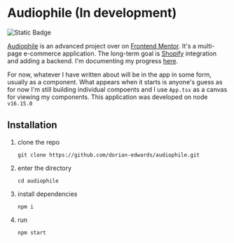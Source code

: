 # Audiophile (In development)

![Static Badge](https://img.shields.io/badge/node-v.16.15.0-node)

[Audiophile](https://www.frontendmentor.io/challenges/audiophile-ecommerce-website-C8cuSd_wx) is an advanced project over on [Frontend Mentor](https://www.frontendmentor.io/). It's a multi-page e-commerce application. The long-term goal is [Shopify](https://shopify.dev/docs/apps) integration and adding a backend. I'm documenting my progress [here](./development-diary.md).

For now, whatever I have written about will be in the app in some form, usually as a component. What appears when it starts is anyone's guess as for now I'm still building individual compoents and I use `App.tsx` as a canvas for viewing my components. This application was developed on node `v16.15.0`

## Installation

1.  clone the repo

        git clone https://github.com/dorian-edwards/audiophile.git

2.  enter the directory

        cd audiophile

3.  install dependencies

        npm i

4.  run

        npm start
